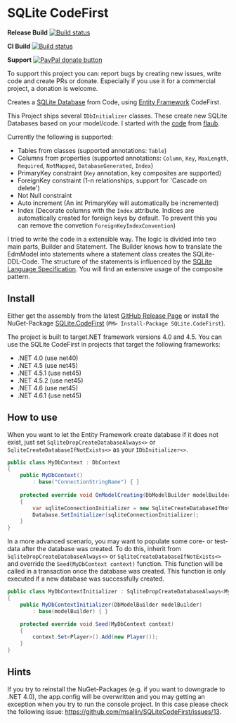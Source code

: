 # SQLite CodeFirst
**Release Build** [![Build status](https://ci.appveyor.com/api/projects/status/2qavdqctw0ehscm6/branch/master?svg=true)](https://ci.appveyor.com/project/msallin/sqlitecodefirst-nv6vn/branch/master)

**CI Build** [![Build status](https://ci.appveyor.com/api/projects/status/oc1miog385h801qe?svg=true)](https://ci.appveyor.com/project/msallin/sqlitecodefirst)

**Support** <a href="https://www.paypal.com/cgi-bin/webscr?cmd=_donations&business=ARTMHALNW4VC6&lc=CH&item_name=SQLite%2eCodeFirst&item_number=sqlitecodefirst&currency_code=CHF&bn=PP%2dDonationsBF%3abtn_donateCC_LG%2egif%3aNonHosted" title="Donate to this project using Paypal"><img src="https://camo.githubusercontent.com/11b2f47d7b4af17ef3a803f57c37de3ac82ac039/68747470733a2f2f696d672e736869656c64732e696f2f62616467652f70617970616c2d646f6e6174652d79656c6c6f772e737667" alt="PayPal donate button" data-canonical-src="https://img.shields.io/badge/paypal-donate-yellow.svg" style="max-width:100%;"></a>

To support this project you can: report bugs by creating new issues, write code and create PRs or donate.
Especially if you use it for a commercial project, a donation is welcome.


Creates a [SQLite Database](https://sqlite.org/) from Code, using [Entity Framework](https://msdn.microsoft.com/en-us/data/ef.aspx) CodeFirst.

This Project ships several `IDbInitializer` classes. These create new SQLite Databases based on your model/code.
I started with the [code](https://gist.github.com/flaub/1968486e1b3f2b9fddaf) from [flaub](https://github.com/flaub). 

Currently the following is supported:
- Tables from classes (supported annotations: `Table`)
- Columns from properties (supported annotations: `Column`, `Key`, `MaxLength`, `Required`, `NotMapped`, `DatabaseGenerated`, `Index`)
- PrimaryKey constraint (`Key` annotation, key composites are supported)
- ForeignKey constraint (1-n relationships, support for 'Cascade on delete')
- Not Null constraint
- Auto increment (An int PrimaryKey will automatically be incremented)
- Index (Decorate columns with the `Index` attribute. Indices are automatically created for foreign keys by default. To prevent this you can remove the convetion `ForeignKeyIndexConvention`)

I tried to write the code in a extensible way.
The logic is divided into two main parts, Builder and Statement.
The Builder knows how to translate the EdmModel into statements where a statement class creates the SQLite-DDL-Code. 
The structure of the statements is influenced by the [SQLite Language Specification](https://www.sqlite.org/lang.html).
You will find an extensive usage of the composite pattern.

## Install
Either get the assembly from the latest [GitHub Release Page](https://github.com/msallin/SQLiteCodeFirst/releases) or install the NuGet-Package [SQLite.CodeFirst](https://www.nuget.org/packages/SQLite.CodeFirst/) (`PM> Install-Package SQLite.CodeFirst`).

The project is built to target.NET framework versions 4.0 and 4.5.
You can use the SQLite CodeFirst in projects that target the following frameworks:
- .NET 4.0 (use net40)
- .NET 4.5 (use net45)
- .NET 4.5.1 (use net45)
- .NET 4.5.2 (use net45)
- .NET 4.6 (use net45)
- .NET 4.6.1 (use net45)

## How to use
When you want to let the Entity Framework create database if it does not exist, just set `SqliteDropCreateDatabaseAlways<>` or `SqliteCreateDatabaseIfNotExists<>` as your `IDbInitializer<>`.
```csharp
public class MyDbContext : DbContext
{
    public MyDbContext()
        : base("ConnectionStringName") { }
  
    protected override void OnModelCreating(DbModelBuilder modelBuilder)
    {
        var sqliteConnectionInitializer = new SqliteCreateDatabaseIfNotExists<MyDbContext>(modelBuilder);
        Database.SetInitializer(sqliteConnectionInitializer);
    }
}
```

In a more advanced scenario, you may want to populate some core- or test-data after the database was created.
To do this, inherit from `SqliteDropCreateDatabaseAlways<>` or `SqliteCreateDatabaseIfNotExists<>` and override the `Seed(MyDbContext context)` function.
This function will be called in a transaction once the database was created.  This function is only executed if a new database was successfully created.
```csharp
public class MyDbContextInitializer : SqliteDropCreateDatabaseAlways<MyDbContext>
{
    public MyDbContextInitializer(DbModelBuilder modelBuilder)
        : base(modelBuilder) { }

    protected override void Seed(MyDbContext context)
    {
        context.Set<Player>().Add(new Player());
    }
}
```

## Hints
If you try to reinstall the NuGet-Packages (e.g. if you want to downgrade to .NET 4.0), the app.config will be overwritten and you may getting an exception when you try to run the console project.
In this case please check the following issue: https://github.com/msallin/SQLiteCodeFirst/issues/13.
